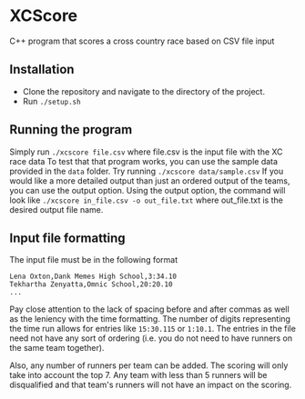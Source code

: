 # XCScore
C++ program that scores a cross country race based on CSV file input

## Installation
- Clone the repository and navigate to the directory of the project.
- Run `./setup.sh`

## Running the program
Simply run `./xcscore file.csv` where file.csv is the input file with the XC race data
To test that that program works, you can use the sample data provided in the `data` folder. Try running `./xcscore data/sample.csv`
If you would like a more detailed output than just an ordered output of the teams, you can use the output option. Using the output option, the command will look like `./xcscore in_file.csv -o out_file.txt` where out_file.txt is the desired output file name. 

## Input file formatting
The input file must be in the following format

```
Lena Oxton,Dank Memes High School,3:34.10
Tekhartha Zenyatta,Omnic School,20:20.10
...
```

Pay close attention to the lack of spacing before and after commas as well as the leniency with the time formatting.
The number of digits representing the time run allows for entries like `15:30.115` or `1:10.1`.
The entries in the file need not have any sort of ordering (i.e. you do not need to have runners on the same team together).

Also, any number of runners per team can be added. The scoring will only take into account the top 7. Any team with less than 5 runners will be disqualified and that team's runners will not have an impact on the scoring.
